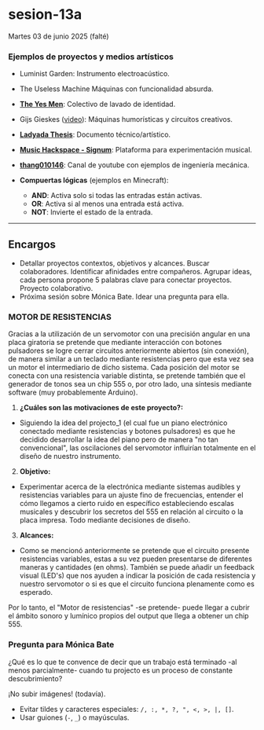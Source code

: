 # sesion-13a

Martes 03 de junio 2025 (falté)

### Ejemplos de proyectos y medios artísticos

- Luminist Garden: Instrumento electroacústico.  
- The Useless Machine Máquinas con funcionalidad absurda.
- **[The Yes Men](https://es.wikipedia.org/wiki/The_Yes_Men)**: Colectivo de lavado de identidad.  
- Gijs Gieskes ([video](https://www.youtube.com/watch?v=swtgayqjDXU)): Máquinas humorísticas y circuitos creativos.  
- **[Ladyada Thesis](https://www.ladyada.net/media/pub/thesis.pdf)**: Documento técnico/artístico.  
- **[Music Hackspace - Signum](https://musichackspace.org/signum/)**: Plataforma para experimentación musical.  
- **[thang010146](https://www.youtube.com/user/thang010146)**: Canal de youtube con ejemplos de ingeniería mecánica.

- **Compuertas lógicas** (ejemplos en Minecraft):  
  - **AND**: Activa solo si todas las entradas están activas.  
  - **OR**: Activa si al menos una entrada está activa.  
  - **NOT**: Invierte el estado de la entrada.  

---  

## Encargos  

- Detallar proyectos contextos, objetivos y alcances. Buscar colaboradores. Identificar afinidades entre compañeros. Agrupar ideas, cada persona propone 5 palabras clave para conectar proyectos. Proyecto colaborativo.
- Próxima sesión sobre Mónica Bate. Idear una pregunta para ella.

### **MOTOR DE RESISTENCIAS**

Gracias a la utilización de un servomotor con una precisión angular en una placa giratoria se pretende que mediante interacción con botones pulsadores se logre cerrar circuitos anteriormente abiertos (sin conexión), de manera similar a un teclado mediante resistencias pero que esta vez sea un motor el intermediario de dicho sistema. Cada posición del motor se conecta con una resistencia variable distinta, se pretende también que el generador de tonos sea un chip 555 o, por otro lado, una síntesis mediante software (muy probablemente Arduino).

1. **¿Cuáles son las motivaciones de este proyecto?:**

- Siguiendo la idea del projecto_1 (el cual fue un piano electrónico conectado mediante resistencias y botones pulsadores) es que he decidido desarrollar la idea del piano pero de manera "no tan convencional", las oscilaciones del servomotor influirían totalmente en el diseño de nuestro instrumento.

2. **Objetivo:**

- Experimentar acerca de la electrónica mediante sistemas audibles y resistencias variables para un ajuste fino de frecuencias, entender el cómo llegamos a cierto ruido en específico estableciendo escalas musicales y descubrir los secretos del 555 en relación al circuito o la placa impresa. Todo mediante decisiones de diseño.

3. **Alcances:**

- Como se mencionó anteriormente se pretende que el circuito presente resistencias variables, estas a su vez pueden presentarse de diferentes maneras y cantidades (en ohms). También se puede añadir un feedback visual (LED's) que nos ayuden a indicar la posición de cada resistencia y nuestro servomotor o si es que el circuito funciona plenamente como es esperado.

Por lo tanto, el "Motor de resistencias" -se pretende- puede llegar a cubrir el ámbito sonoro y lumínico propios del output que llega a obtener un chip 555.

### Pregunta para Mónica Bate

¿Qué es lo que te convence de decir que un trabajo está terminado -al menos parcialmente- cuando tu projecto es un proceso de constante descubrimiento?

¡No subir imágenes! (todavía).

- Evitar tildes y caracteres especiales: `/, :, *, ?, ", <, >, |, []`.  
- Usar guiones (`-`, `_`) o mayúsculas.
